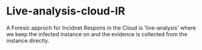 # Live-analysis-cloud-IR

A Foresic approch for Incidnet Respons in the Cloud is 'live-analysis' where we keep the infected instance on  and the evidence is collected from the instance directly.
